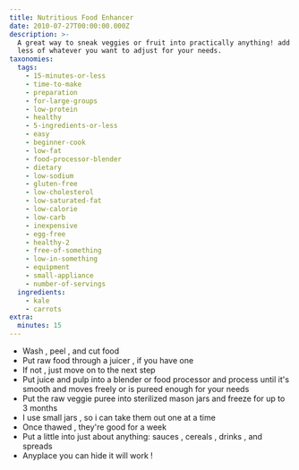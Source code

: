 ```yaml
---
title: Nutritious Food Enhancer
date: 2010-07-27T00:00:00.000Z
description: >-
  A great way to sneak veggies or fruit into practically anything! add more or
  less of whatever you want to adjust for your needs.
taxonomies:
  tags:
    - 15-minutes-or-less
    - time-to-make
    - preparation
    - for-large-groups
    - low-protein
    - healthy
    - 5-ingredients-or-less
    - easy
    - beginner-cook
    - low-fat
    - food-processor-blender
    - dietary
    - low-sodium
    - gluten-free
    - low-cholesterol
    - low-saturated-fat
    - low-calorie
    - low-carb
    - inexpensive
    - egg-free
    - healthy-2
    - free-of-something
    - low-in-something
    - equipment
    - small-appliance
    - number-of-servings
  ingredients:
    - kale
    - carrots
extra:
  minutes: 15
---
```

 - Wash , peel , and cut food
 - Put raw food through a juicer , if you have one
 - If not , just move on to the next step
 - Put juice and pulp into a blender or food processor and process until it's smooth and moves freely or is pureed enough for your needs
 - Put the raw veggie puree into sterilized mason jars and freeze for up to 3 months
 - I use small jars , so i can take them out one at a time
 - Once thawed , they're good for a week
 - Put a little into just about anything: sauces , cereals , drinks , and spreads
 - Anyplace you can hide it will work !

